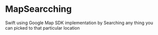 # MapSearcching
Swift using Google Map SDK implementation by Searching any thing you can picked to that particular location
